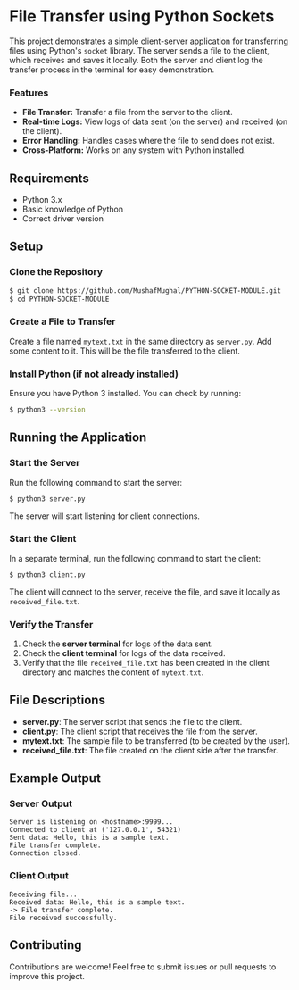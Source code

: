# File Transfer using Python Sockets

This project demonstrates a simple client-server application for transferring files using Python's `socket` library. The server sends a file to the client, which receives and saves it locally. Both the server and client log the transfer process in the terminal for easy demonstration.

### Features
- **File Transfer:** Transfer a file from the server to the client.
- **Real-time Logs:** View logs of data sent (on the server) and received (on the client).
- **Error Handling:** Handles cases where the file to send does not exist.
- **Cross-Platform:** Works on any system with Python installed.

## Requirements
- Python 3.x
- Basic knowledge of Python
- Correct driver version 

## Setup

### Clone the Repository
```bash
$ git clone https://github.com/MushafMughal/PYTHON-SOCKET-MODULE.git
$ cd PYTHON-SOCKET-MODULE
```

### Create a File to Transfer
Create a file named `mytext.txt` in the same directory as `server.py`. Add some content to it. This will be the file transferred to the client.

### Install Python (if not already installed)
Ensure you have Python 3 installed. You can check by running:
```bash
$ python3 --version
```

## Running the Application

### Start the Server
Run the following command to start the server:
```bash
$ python3 server.py
```
The server will start listening for client connections.

### Start the Client
In a separate terminal, run the following command to start the client:
```bash
$ python3 client.py
```
The client will connect to the server, receive the file, and save it locally as `received_file.txt`.

### Verify the Transfer
1. Check the **server terminal** for logs of the data sent.
2. Check the **client terminal** for logs of the data received.
3. Verify that the file `received_file.txt` has been created in the client directory and matches the content of `mytext.txt`.

## File Descriptions
- **server.py**: The server script that sends the file to the client.
- **client.py**: The client script that receives the file from the server.
- **mytext.txt**: The sample file to be transferred (to be created by the user).
- **received_file.txt**: The file created on the client side after the transfer.

## Example Output

### Server Output
```
Server is listening on <hostname>:9999...
Connected to client at ('127.0.0.1', 54321)
Sent data: Hello, this is a sample text.
File transfer complete.
Connection closed.
```

### Client Output
```
Receiving file...
Received data: Hello, this is a sample text.
-> File transfer complete.
File received successfully.
```

## Contributing
Contributions are welcome! Feel free to submit issues or pull requests to improve this project.


